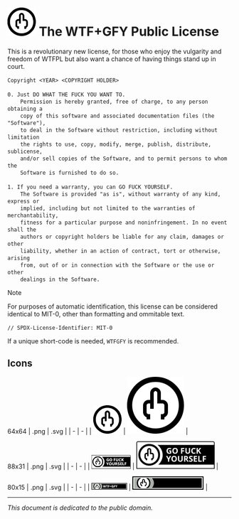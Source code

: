 # ![icon](img/gfy-64x.png) The WTF+GFY Public License
This is a revolutionary new license, for those who enjoy the vulgarity and freedom of WTFPL but also want a chance of having things stand up in court.
```
Copyright <YEAR> <COPYRIGHT HOLDER>

0. Just DO WHAT THE FUCK YOU WANT TO.
    Permission is hereby granted, free of charge, to any person obtaining a 
    copy of this software and associated documentation files (the "Software"), 
    to deal in the Software without restriction, including without limitation 
    the rights to use, copy, modify, merge, publish, distribute, sublicense, 
    and/or sell copies of the Software, and to permit persons to whom the 
    Software is furnished to do so.
		
1. If you need a warranty, you can GO FUCK YOURSELF.
    The Software is provided "as is", without warranty of any kind, express or 
    implied, including but not limited to the warranties of merchantability, 
    fitness for a particular purpose and noninfringement. In no event shall the 
    authors or copyright holders be liable for any claim, damages or other 
    liability, whether in an action of contract, tort or otherwise, arising 
    from, out of or in connection with the Software or the use or other 
    dealings in the Software.
```

> [!NOTE]
>For purposes of automatic identification, this license can be considered identical to MIT-0, other than formatting and ommitable text.
>```
>// SPDX-License-Identifier: MIT-0
>```
>If a unique short-code is needed, ```WTFGFY``` is recommended.

## Icons
64x64
| .png | .svg |
| - | - |
| ![64x png](img/gfy-64x.png) | ![64x svg](img/gfy-64x.svg) |

88x31
| .png | .svg |
| - | - |
| ![88x31 png](img/gfy-88x31.png) | ![88x31 svg](img/gfy-88x31.svg) |

80x15
| .png | .svg |
| - | - |
| ![80x15 png](img/gfy-80x15.png) | ![80x15 svg](img/gfy-80x15.svg) |

***
*This document is dedicated to the public domain.*

